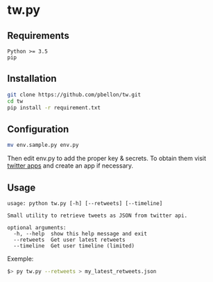 # tw.py
## Requirements
```
Python >= 3.5
pip
```

## Installation
```sh
git clone https://github.com/pbellon/tw.git
cd tw
pip install -r requirement.txt
```

## Configuration
```sh
mv env.sample.py env.py
```
Then edit env.py to add the proper key & secrets. To obtain them visit [twitter apps][apps] and create an app if necessary.

[apps]: https://apps.twitter.com/

## Usage
```
usage: python tw.py [-h] [--retweets] [--timeline]

Small utility to retrieve tweets as JSON from twitter api.

optional arguments:
  -h, --help  show this help message and exit
  --retweets  Get user latest retweets
  --timeline  Get user timeline (limited)
```

Exemple:
```sh
$> py tw.py --retweets > my_latest_retweets.json
```
